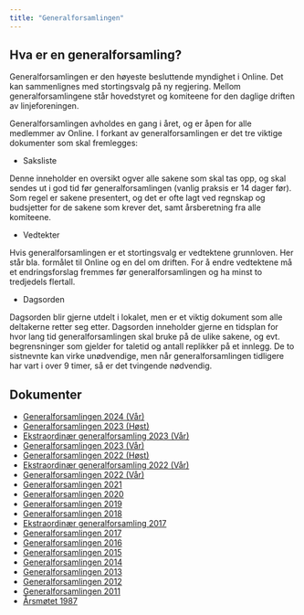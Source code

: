 ```yaml
---
title: "Generalforsamlingen"
---
```


Hva er en generalforsamling?
----------------------------

Generalforsamlingen er den høyeste besluttende myndighet i Online. Det
kan sammenlignes med stortingsvalg på ny regjering. Mellom
generalforsamlingene står hovedstyret og komiteene for den daglige
driften av linjeforeningen.

Generalforsamlingen avholdes en gang i året, og er åpen for alle
medlemmer av Online. I forkant av generalforsamlingen er det tre viktige
dokumenter som skal fremlegges:

-   Saksliste

Denne inneholder en oversikt ogver alle sakene som skal tas opp, og skal
sendes ut i god tid før generalforsamlingen (vanlig praksis er 14 dager
før). Som regel er sakene presentert, og det er ofte lagt ved regnskap
og budsjetter for de sakene som krever det, samt årsberetning fra alle
komiteene.

-   Vedtekter

Hvis generalforsamlingen er et stortingsvalg er vedtektene grunnloven.
Her står bla. formålet til Online og en del om driften. For å endre vedtektene må et endringsforslag fremmes før
generalforsamlingen og ha minst to tredjedels flertall.

-   Dagsorden

Dagsorden blir gjerne utdelt i lokalet, men er et viktig dokument som
alle deltakerne retter seg etter. Dagsorden inneholder gjerne en
tidsplan for hvor lang tid generalforsamlingen skal bruke på de ulike
sakene, og evt. begrensninger som gjelder for taletid og antall
replikker på et innlegg. De to sistnevnte kan virke unødvendige, men når
generalforsamlingen tidligere har vart i over 9 timer, så er det
tvingende nødvendig.

Dokumenter
----------
- [Generalforsamlingen 2024 (Vår)](/generalforsamlingen/genfors2024v)
- [Generalforsamlingen 2023 (Høst)](/generalforsamlingen/genfors2023h)
- [Ekstraordinær generalforsamling 2023 (Vår)](/generalforsamlingen/ekstrav23)
- [Generalforsamlingen 2023 (Vår)](/generalforsamlingen/genfors2023V)
- [Generalforsamlingen 2022 (Høst)](/generalforsamlingen/genfors2022H)
-   [Ekstraordinær generalforsamling 2022 (Vår)](/generalforsamlingen/ekstra2022)
-   [Generalforsamlingen 2022 (Vår)](/generalforsamlingen/genfors2022)
-   [Generalforsamlingen 2021](/generalforsamlingen/genfors2021)
-   [Generalforsamlingen 2020](/generalforsamlingen/genfors2020)
-   [Generalforsamlingen 2019](/generalforsamlingen/genfors2019)
-   [Generalforsamlingen 2018](/generalforsamlingen/genfors2018)
-   [Ekstraordinær generalforsamling 2017](/generalforsamlingen/ekstra2017)
-   [Generalforsamlingen 2017](/generalforsamlingen/2017)
-   [Generalforsamlingen 2016](/generalforsamlingen/2016)
-   [Generalforsamlingen 2015](/generalforsamlingen/2015)
-   [Generalforsamlingen 2014](/generalforsamlingen/2014)
-   [Generalforsamlingen 2013](/generalforsamlingen/2013)
-   [Generalforsamlingen 2012](/generalforsamlingen/2012)
-   [Generalforsamlingen 2011](/generalforsamlingen/2011)
-   [Årsmøtet 1987](/generalforsamlingen/arsmotet1987)
